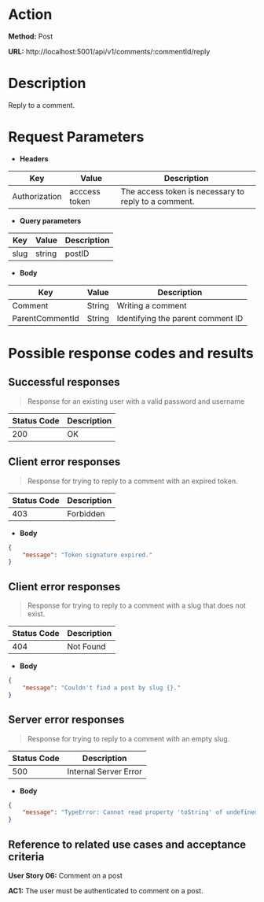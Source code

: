 # Action

**Method:** Post 

**URL:** http://localhost:5001/api/v1/comments/:commentId/reply

# Description

Reply to a comment.

# Request Parameters

>
* **Headers**

| Key           | Value                            | Description          |
|-------------  |----------------------------------|----------------------|
| Authorization | acccess token                    | The access token is necessary to reply to a comment.|


>
* **Query parameters**

| Key           | Value                            | Description          |
|-------------  |----------------------------------|----------------------|
| slug        | string                            | postID |

>
* **Body**

| Key           | Value                            | Description          |
|-------------  |----------------------------------|----------------------|
| Comment | String                  | Writing a comment |
| ParentCommentId | String                  | Identifying the parent comment ID |


# Possible response codes and results


## Successful responses

>Response for an existing user with a valid password and username
  

| Status Code   | Description           | 
|-----------------------|---------------------------------|
| 200    | OK                    |    




## Client error responses

> Response for trying to reply to a comment with an expired token.

 | Status Code   | Description           | 
|------------------------|---------------------------------|
| 403   | Forbidden             |   


* **Body**

```json 
{ 
    "message": "Token signature expired."
}
```

## Client error responses

> Response for trying to reply to a comment with a slug that does not exist.

 | Status Code   | Description           | 
|------------------------|---------------------------------|
| 404   | Not Found          |   


* **Body**

```json 
{ 
    "message": "Couldn't find a post by slug {}."
}
```

## Server error responses

>Response for trying to reply to a comment with an empty  slug.

 | Status Code   | Description           | 
|------------------------|---------------------------------|
| 500   | Internal Server Error          |   


* **Body**

```json 
{ 
    "message": "TypeError: Cannot read property 'toString' of undefined"
}
```


## Reference to related use cases and acceptance criteria

**User Story 06:** Comment on a post

**AC1:** The user must be authenticated to comment on a post.
